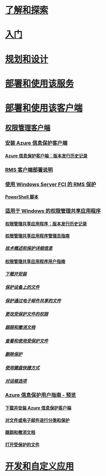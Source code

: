 # [了解和探索](/information-protection/understand-explore/what-is-information-protection)
# [入门](/information-protection/get-started/requirements-azure-rms)
# [规划和设计](/information-protection/plan-design/deployment-roadmap)
# [部署和使用该服务](/information-protection/deploy-use/activate-service)
# [部署和使用该客户端](use-client.md)
## [权限管理客户端](use-client.md)
### [安装 Azure 信息保护客户端](info-protect-client.md)
#### [Azure 信息保护客户端：版本发行历史记录](client-version-release-history.md)
### [RMS 客户端部署说明](client-deployment-notes.md)
### [使用 Windows Server FCI 的 RMS 保护](configure-fci.md)
#### [PowerShell 脚本](fci-script.md)
### [适用于 Windows 的权限管理共享应用程序](sharing-app-windows.md)
#### [权限管理共享应用程序：版本发行历史记录](sharing-app-version-release-history.md)
#### [权限管理共享应用程序管理员指南](sharing-app-admin-guide.md)
##### [技术概述和保护详细信息](sharing-app-admin-guide-technical.md)
#### [权限管理共享应用程序用户指南](sharing-app-user-guide.md)
##### [下载并安装](install-sharing-app.md)
##### [保护设备上的文件](sharing-app-protect-in-place.md)
##### [保护通过电子邮件共享的文件](sharing-app-protect-by-email.md)
##### [更改受保护文件的权限](sharing-app-reprotect-files.md)
##### [跟踪和撤消文档](sharing-app-track-revoke.md)
##### [查看和使用受保护文件](sharing-app-view-use-files.md)
##### [删除保护](sharing-app-remove-protection.md)
##### [使用键盘快捷方式](sharing-app-keyboard-shortcuts.md)
##### [对话框选项](sharing-app-dialog-box.md)
### [Azure 信息保护用户指南 - 预览](client-user-guide.md)
#### [下载并安装 Azure 信息保护客户端](install-client-app.md)
#### [对文件或电子邮件进行分类和保护](client-classify-protect.md)
#### [跟踪和撤消文档](client-track-revoke.md)
#### [打开受保护的文件](client-view-use-files.md)
# [开发和自定义应用](/information-protection/develop/developers-guide)


<!--HONumber=Jan17_HO4-->


